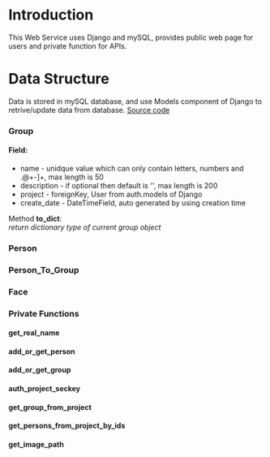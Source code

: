 # Introduction
  This Web Service uses Django and mySQL, provides public web page for users and private function for APIs.
 
# Data Structure
  Data is stored in mySQL database, and use Models component of Django to retrive/update data from database. 
  [Source code](https://github.com/fcharmy/face/blob/master/face_web/face_tech/models.py)
  
### Group
  #### Field:  
  * name - unidque value which can only contain letters, numbers and .@+-]+, max length is 50   
  * description - if optional then default is '', max length is 200  
  * project - foreignKey, User from auth.models of Django  
  * create_date - DateTimeField, auto generated by using creation time  
  
  Method **to_dict**:  
  _return dictionary type of current group object_
    
### Person
### Person_To_Group
### Face

### Private Functions
#### get_real_name
#### add_or_get_person
#### add_or_get_group
#### auth_project_seckey
#### get_group_from_project
#### get_persons_from_project_by_ids
#### get_image_path
